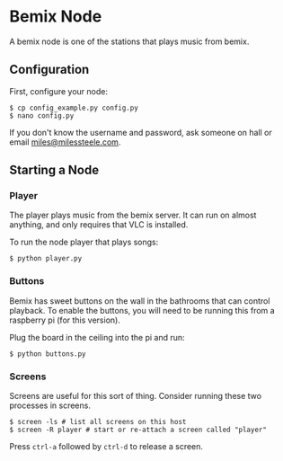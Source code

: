# Bemix Node

A bemix node is one of the stations that plays music from bemix.

## Configuration
First, configure your node:

    $ cp config_example.py config.py
    $ nano config.py

If you don't know the username and password, ask someone on hall or email miles@milessteele.com.

## Starting a Node
### Player
The player plays music from the bemix server.
It can run on almost anything, and only requires that VLC is installed.

To run the node player that plays songs:

    $ python player.py

### Buttons
Bemix has sweet buttons on the wall in the bathrooms that can control playback.
To enable the buttons, you will need to be running this from a raspberry pi (for this version).

Plug the board in the ceiling into the pi and run:

    $ python buttons.py

### Screens
Screens are useful for this sort of thing. Consider running these two processes in screens.

    $ screen -ls # list all screens on this host
    $ screen -R player # start or re-attach a screen called "player"

Press `ctrl-a` followed by `ctrl-d` to release a screen.
